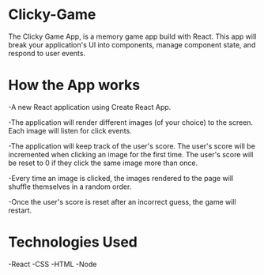 # Clicky-Game
The Clicky Game App, is a memory game app build with React. This app will break your application's UI into components, manage component state, and respond to user events.
# How the App works
-A new React application using Create React App.

-The application will render different images (of your choice) to the screen. Each image will listen for click events.

-The application will keep track of the user's score. The user's score will be incremented when clicking an image for the first time. The user's score will be reset to 0 if they click the same image more than once.

-Every time an image is clicked, the images rendered to the page will shuffle themselves in a random order.

-Once the user's score is reset after an incorrect guess, the game will restart.
# Technologies Used
-React
-CSS
-HTML
-Node
